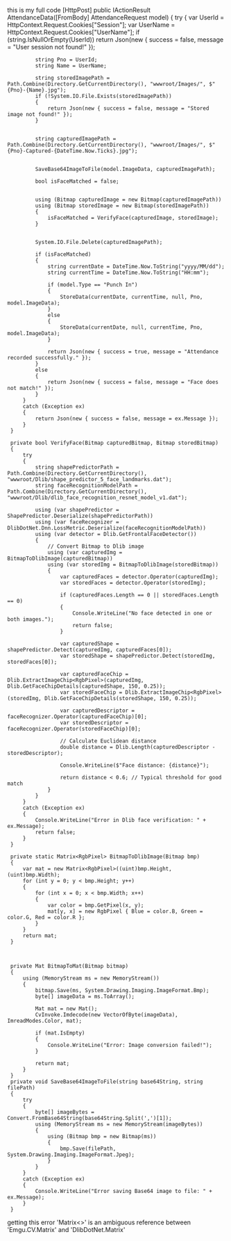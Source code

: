 this is my full code 
     [HttpPost]
     public IActionResult AttendanceData([FromBody] AttendanceRequest model)
     {
         try
         {
             var UserId = HttpContext.Request.Cookies["Session"];
             var UserName = HttpContext.Request.Cookies["UserName"];
             if (string.IsNullOrEmpty(UserId))
                 return Json(new { success = false, message = "User session not found!" });

             string Pno = UserId;
             string Name = UserName;

             string storedImagePath = Path.Combine(Directory.GetCurrentDirectory(), "wwwroot/Images/", $"{Pno}-{Name}.jpg");
             if (!System.IO.File.Exists(storedImagePath))
             {
                 return Json(new { success = false, message = "Stored image not found!" });
             }


             string capturedImagePath = Path.Combine(Directory.GetCurrentDirectory(), "wwwroot/Images/", $"{Pno}-Captured-{DateTime.Now.Ticks}.jpg");


             SaveBase64ImageToFile(model.ImageData, capturedImagePath);

             bool isFaceMatched = false;


             using (Bitmap capturedImage = new Bitmap(capturedImagePath))
             using (Bitmap storedImage = new Bitmap(storedImagePath))
             {
                 isFaceMatched = VerifyFace(capturedImage, storedImage);
             }


             System.IO.File.Delete(capturedImagePath);

             if (isFaceMatched)
             {
                 string currentDate = DateTime.Now.ToString("yyyy/MM/dd");
                 string currentTime = DateTime.Now.ToString("HH:mm");

                 if (model.Type == "Punch In")
                 {
                     StoreData(currentDate, currentTime, null, Pno, model.ImageData);
                 }
                 else
                 {
                     StoreData(currentDate, null, currentTime, Pno, model.ImageData);
                 }

                 return Json(new { success = true, message = "Attendance recorded successfully." });
             }
             else
             {
                 return Json(new { success = false, message = "Face does not match!" });
             }
         }
         catch (Exception ex)
         {
             return Json(new { success = false, message = ex.Message });
         }
     }

     private bool VerifyFace(Bitmap capturedBitmap, Bitmap storedBitmap)
     {
         try
         {
             string shapePredictorPath = Path.Combine(Directory.GetCurrentDirectory(), "wwwroot/Dlib/shape_predictor_5_face_landmarks.dat");
             string faceRecognitionModelPath = Path.Combine(Directory.GetCurrentDirectory(), "wwwroot/Dlib/dlib_face_recognition_resnet_model_v1.dat");

             using (var shapePredictor = ShapePredictor.Deserialize(shapePredictorPath))
             using (var faceRecognizer = DlibDotNet.Dnn.LossMetric.Deserialize(faceRecognitionModelPath))
             using (var detector = Dlib.GetFrontalFaceDetector())
             {
                 // Convert Bitmap to Dlib image
                 using (var capturedImg = BitmapToDlibImage(capturedBitmap))
                 using (var storedImg = BitmapToDlibImage(storedBitmap))
                 {
                     var capturedFaces = detector.Operator(capturedImg);
                     var storedFaces = detector.Operator(storedImg);

                     if (capturedFaces.Length == 0 || storedFaces.Length == 0)
                     {
                         Console.WriteLine("No face detected in one or both images.");
                         return false;
                     }

                     var capturedShape = shapePredictor.Detect(capturedImg, capturedFaces[0]);
                     var storedShape = shapePredictor.Detect(storedImg, storedFaces[0]);

                     var capturedFaceChip = Dlib.ExtractImageChip<RgbPixel>(capturedImg, Dlib.GetFaceChipDetails(capturedShape, 150, 0.25));
                     var storedFaceChip = Dlib.ExtractImageChip<RgbPixel>(storedImg, Dlib.GetFaceChipDetails(storedShape, 150, 0.25));

                     var capturedDescriptor = faceRecognizer.Operator(capturedFaceChip)[0];
                     var storedDescriptor = faceRecognizer.Operator(storedFaceChip)[0];

                     // Calculate Euclidean distance
                     double distance = Dlib.Length(capturedDescriptor - storedDescriptor);

                     Console.WriteLine($"Face distance: {distance}");

                     return distance < 0.6; // Typical threshold for good match
                 }
             }
         }
         catch (Exception ex)
         {
             Console.WriteLine("Error in Dlib face verification: " + ex.Message);
             return false;
         }
     }

     private static Matrix<RgbPixel> BitmapToDlibImage(Bitmap bmp)
     {
         var mat = new Matrix<RgbPixel>((uint)bmp.Height, (uint)bmp.Width);
         for (int y = 0; y < bmp.Height; y++)
         {
             for (int x = 0; x < bmp.Width; x++)
             {
                 var color = bmp.GetPixel(x, y);
                 mat[y, x] = new RgbPixel { Blue = color.B, Green = color.G, Red = color.R };
             }
         }
         return mat;
     }



     private Mat BitmapToMat(Bitmap bitmap)
     {
         using (MemoryStream ms = new MemoryStream())
         {
             bitmap.Save(ms, System.Drawing.Imaging.ImageFormat.Bmp);
             byte[] imageData = ms.ToArray();

             Mat mat = new Mat();
             CvInvoke.Imdecode(new VectorOfByte(imageData), ImreadModes.Color, mat);

             if (mat.IsEmpty)
             {
                 Console.WriteLine("Error: Image conversion failed!");
             }

             return mat;
         }
     }
     private void SaveBase64ImageToFile(string base64String, string filePath)
     {
         try
         {
             byte[] imageBytes = Convert.FromBase64String(base64String.Split(',')[1]);
             using (MemoryStream ms = new MemoryStream(imageBytes))
             {
                 using (Bitmap bmp = new Bitmap(ms))
                 {
                     bmp.Save(filePath, System.Drawing.Imaging.ImageFormat.Jpeg);
                 }
             }
         }
         catch (Exception ex)
         {
             Console.WriteLine("Error saving Base64 image to file: " + ex.Message);
         }
     }

getting this error 'Matrix<>' is an ambiguous reference between 'Emgu.CV.Matrix<TDepth>' and 'DlibDotNet.Matrix<TElement>'
